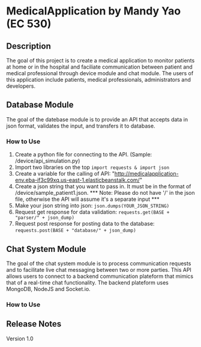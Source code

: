 # MedicalApplication by Mandy Yao (EC 530)
## Description
The goal of this project is to create a medical application to monitor patients at home or in the hospital and faciliate communication between patient and medical professional through device module and chat module. The users of this application include patients, medical professionals, administrators and developers.  

## Database Module
The goal of the datebase module is to provide an API that accepts data in json format, validates the input, and transfers it to database. 

### How to Use
1) Create a python file for connecting to the API. (Sample: /device/api_simulation.py)
2) Import two libraries on the top
```import requests & import json```
3) Create a variable for the calling of API: "http://medicalapplication-env.eba-if3c99xq.us-east-1.elasticbeanstalk.com/" 
4) Create a json string that you want to pass in. It must be in the format of /device/sample_patient1.json.
*** Note: Please do not have '/' in the json file, otherwise the API will assume it's a separate input *** 
5) Make your json string into json:
```json.dumps(YOUR_JSON_STRING)```
6) Request get response for data validation:
```requests.get(BASE + "parser/" + json_dump)```
7) Request post response for posting data to the database:
```requests.post(BASE + "database/" + json_dump)```


## Chat System Module
The goal of the chat system module is to process communication requests and to facilitate live chat messaging between two or more parties. This API allows users to connect to a backend communication plateform that mimics that of a real-time chat functionality. The backend plateform uses MongoDB, NodeJS and Socket.io. 


### How to Use


## Release Notes 
Version 1.0
